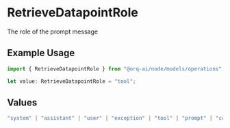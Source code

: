 # RetrieveDatapointRole

The role of the prompt message

## Example Usage

```typescript
import { RetrieveDatapointRole } from "@orq-ai/node/models/operations";

let value: RetrieveDatapointRole = "tool";
```

## Values

```typescript
"system" | "assistant" | "user" | "exception" | "tool" | "prompt" | "correction" | "expected_output"
```